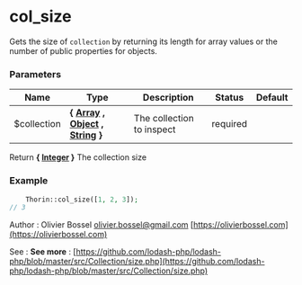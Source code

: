 # col_size

Gets the size of `collection` by returning its length for array
values or the number of public properties for objects.



### Parameters
Name  |  Type  |  Description  |  Status  |  Default
------------  |  ------------  |  ------------  |  ------------  |  ------------
$collection  |  **{ [Array](http://php.net/manual/en/language.types.array.php) , [Object](http://php.net/manual/en/language.types.object.php) , [String](http://php.net/manual/en/language.types.string.php) }**  |  The collection to inspect  |  required  |

Return **{ [Integer](http://php.net/manual/en/language.types.integer.php) }** The collection size

### Example
```php
	Thorin::col_size([1, 2, 3]);
// 3
```
Author : Olivier Bossel [olivier.bossel@gmail.com](mailto:olivier.bossel@gmail.com) [https://olivierbossel.com](https://olivierbossel.com)

See : **See more** : [https://github.com/lodash-php/lodash-php/blob/master/src/Collection/size.php](https://github.com/lodash-php/lodash-php/blob/master/src/Collection/size.php)